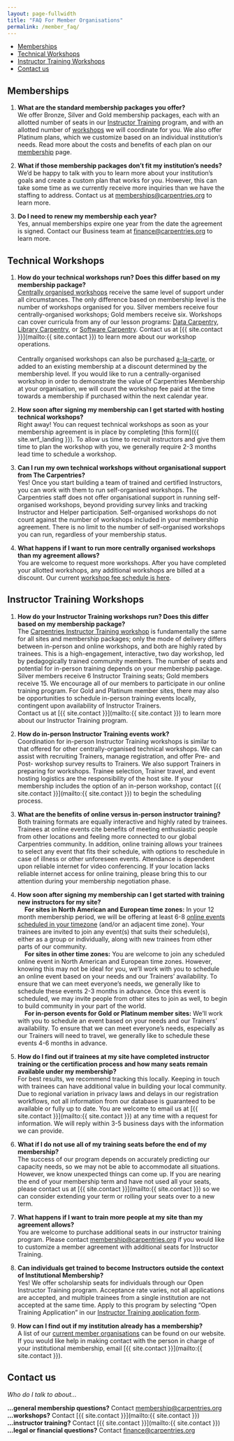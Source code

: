 ```yaml
---
layout: page-fullwidth
title: "FAQ For Member Organisations"
permalink: /member_faq/
---
```



- [Memberships](#memberships)
- [Technical Workshops](#technical-workshops)
- [Instructor Training Workshops](#instructor-training-workshops)
- [Contact us](#contact-us)


## Memberships

1. **What are the standard membership packages you offer?**<br>
We offer Bronze, Silver and Gold membership packages, each with an allotted number of seats in our [Instructor Training](https://carpentries.github.io/instructor-training/) program, and with an allotted number of [workshops](/workshops) we will coordinate for you. We also offer Platinum plans, which we customize based on an individual institution’s needs.  Read more about the costs and benefits of each plan on our [membership](/membership) page.  

1. **What if those membership packages don’t fit my institution’s needs?**<br>
We’d be happy to talk with you to learn more about your institution’s goals and create a custom plan that works for you. However, this can take some time as we currently receive more inquiries than we have the staffing to address. Contact us at [memberships@carpentries.org](mailto:memberships@carpentries.org) to learn more.

1. **Do I need to renew my membership each year?**<br>
Yes, annual memberships expire one year from the date the agreement is signed.  Contact our Business team at [finance@carpentries.org](mailto:finance@carpentries.org) to learn more.

## Technical Workshops

1. **How do your technical workshops run? Does this differ based on my membership package?**<br>
[Centrally organised workshops](/workshops/#workshop-organising) receive the same level of support under all circumstances.  The only difference based on membership level is the number of workshops organised for you.  Silver members receive four centrally-organised workshops; Gold members receive six. Workshops can cover curricula from any of our lesson programs: [Data Carpentry](https://datacarpentry.org/lessons/), [Library Carpentry](https://librarycarpentry.org/lessons/), or [Software Carpentry](https://software-carpentry.org/lessons/).  Contact us at [{{ site.contact }}](mailto:{{ site.contact }}) to learn more about our workshop operations.<br><br>
Centrally organised workshops can also be purchased [a-la-carte](/workshops/#workshop-organising), or added to an existing membership at a discount determined by the membership level. If you would like to run a centrally-organised workshop in order to demonstrate the value of Carpentries Membership at your organisation, we will count the workshop fee paid at the time towards a membership if purchased within the next calendar year.


1. **How soon after signing my membership can I get started with hosting technical workshops?**<br>
Right away! You can request technical workshops as soon as your membership agreement is in place by completing [this form]({{ site.wrf_landing }}). To allow us time to recruit instructors and give them time to plan the workshop with you, we generally require 2-3 months lead time to schedule a workshop.  

1. **Can I run my own technical workshops without organisational support from The Carpentries?**<br>
Yes! Once you start building a team of trained and certified Instructors, you can work with them to run self-organised workshops. The Carpentries staff does not offer organisational support in running self-organised workshops, beyond providing survey links and tracking Instructor and Helper participation. Self-organised workshops do not count against the number of workshops included in your membership agreement.  There is no limit to the number of self-organised workshops you can run, regardless of your membership status.

1. **What happens if I want to run more centrally organised workshops than my agreement allows?**<br>
You are welcome to request more workshops. After you have completed your allotted workshops, any additional workshops are billed at a discount. Our current [workshop fee schedule is here](/workshops/#workshop-organising).

## Instructor Training Workshops

1. **How do your Instructor Training workshops run? Does this differ based on my membership package?**<br>
The [Carpentries Instructor Training workshop](https://carpentries.github.io/instructor-training/) is fundamentally the same for all sites and membership packages; only the mode of delivery differs between in-person and online workshops, and both are highly rated by trainees. This is a high-engagement, interactive, two day workshop, led by pedagogically trained community members. The number of seats and potential for in-person training depends on your membership package. Silver members receive 6 Instructor Training seats; Gold members receive 15. We encourage all of our members to participate in our online training program. For Gold and Platinum member sites, there may also be opportunities to schedule in-person training events locally, contingent upon availability of Instructor Trainers.  <br>Contact us at [{{ site.contact }}](mailto:{{ site.contact }}) to learn more about our Instructor Training program.

1. **How do in-person Instructor Training events work?**<br>
Coordination for in-person Instructor Training workshops is similar to that offered for other centrally-organised technical workshops. We can assist with recruiting Trainers, manage registration, and offer Pre- and Post- workshop survey results to Trainers. We also support Trainers in preparing for workshops. Trainee selection, Trainer travel, and event hosting logistics are the responsibility of the host site. If your membership includes the option of an in-person workshop, contact [{{ site.contact }}](mailto:{{ site.contact }}) to begin the scheduling process.

1. **What are the benefits of online versus in-person instructor training?**<br>
Both training formats are equally interactive and highly rated by trainees. Trainees at online events cite benefits of meeting enthusiastic people from other locations and feeling more connected to our global Carpentries community. In addition, online training allows your trainees to select any event that fits their schedule, with options to reschedule in case of illness or other unforeseen events. Attendance is dependent upon reliable internet for video conferencing. If your location lacks reliable internet access for online training, please bring this to our attention during your membership negotiation phase.

1. **How soon after signing my membership can I get started with training new instructors for my site?**<br>
&nbsp;&nbsp;&nbsp;&nbsp;**For sites in North American and European time zones:** In your 12 month membership period, we will be offering at least 6-8 [online events scheduled in your timezone](https://carpentries.github.io/instructor-training/training_calendar/) (and/or an adjacent time zone). Your trainees are invited to join any event(s) that suits their schedule(s), either as a group or individually, along with new trainees from other parts of our community.<br>
&nbsp;&nbsp;&nbsp;&nbsp;**For sites in other time zones:** You are welcome to join any scheduled online event in North American and European time zones. However, knowing this may not be ideal for you, we’ll work with you to schedule an online event based on your needs and our Trainers’ availability. To ensure that we can meet everyone’s needs, we generally like to schedule these events 2-3 months in advance.  Once this event is scheduled, we may invite people from other sites to join as well, to begin to build community in your part of the world.<br>
&nbsp;&nbsp;&nbsp;&nbsp;**For in-person events for Gold or Platinum member sites:** We’ll work with you to schedule an event based on your needs and our Trainers’ availability.  To ensure that we can meet everyone’s needs, especially as our Trainers will need to travel, we generally like to schedule these events 4-6 months in advance.

1. **How do I find out if trainees at my site have completed instructor training or the certification process and how many seats remain available under my membership?**<br>
For best results, we recommend tracking this locally. Keeping in touch with trainees can have additional value in building your local community. Due to regional variation in privacy laws and delays in our registration workflows, not all information from our database is guaranteed to be available or fully up to date. You are welcome to email us at [{{ site.contact }}](mailto:{{ site.contact }}) at any time with a request for information. We will reply within 3-5 business days with the information we can provide.

1. **What if I do not use all of my training seats before the end of my membership?**<br>
The success of our program depends on accurately predicting our capacity needs, so we may not be able to accommodate all situations.  However, we know unexpected things can come up. If you are nearing the end of your membership term and have not used all your seats, please contact us at [{{ site.contact }}](mailto:{{ site.contact }}) so we can consider extending your term or rolling your seats over to a new term.  

1. **What happens if I want to train more people at my site than my agreement allows?**<br>
You are welcome to purchase additional seats in our instructor training program. Please contact [membership@carpentries.org](membership@carpentries.org) if you would like to customize a member agreement with additional seats for Instructor Training.

1. **Can individuals get trained to become Instructors outside the context of Institutional Membership?**<br>
Yes! We offer scholarship seats for individuals through our Open Instructor Training program. Acceptance rate varies, not all applications are accepted, and multiple trainees from a single institution are not accepted at the same time. Apply to this program by selecting “Open Training Application” in our [Instructor Training application form](https://amy.carpentries.org/forms/request_training/).

1. **How can I find out if my institution already has a membership?**<br>
A list of our [current member organisations](https://carpentries.org/members/) can be found on our website. If you would like help in making contact with the person in charge of your institutional membership, email [{{ site.contact }}](mailto:{{ site.contact }}).

## Contact us
*Who do I talk to about...*

 **...general membership questions?** Contact [membership@carpentries.org](mailto:membership@carpentries.org)<br>
 **...workshops?** Contact [{{ site.contact }}](mailto:{{ site.contact }})<br>
 **...instructor training?** Contact [{{ site.contact }}](mailto:{{ site.contact }})<br>
 **...legal or financial questions?** Contact [finance@carpentries.org](mailto:finance@carpentries.org)<br>
